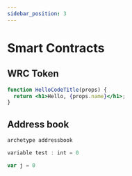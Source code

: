 ```yaml
---
sidebar_position: 3
---
```


# Smart Contracts

## WRC Token

```jsx title="/src/components/HelloCodeTitle.js"
function HelloCodeTitle(props) {
  return <h1>Hello, {props.name}</h1>;
}
```

## Address book

```js title="test"
archetype addressbook

variable test : int = 0

var j = 0
```